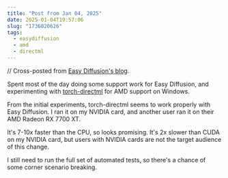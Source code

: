```yaml
---
title: "Post from Jan 04, 2025"
date: 2025-01-04T19:57:06
slug: "1736020626"
tags:
  - easydiffusion
  - amd
  - directml
---
```


// Cross-posted from [Easy Diffusion's blog](https://easydiffusion.github.io/blog/1736020626).

Spent most of the day doing some support work for Easy Diffusion, and experimenting with [torch-directml](https://pypi.org/project/torch-directml/) for AMD support on Windows.

From the initial experiments, torch-directml seems to work properly with Easy Diffusion. I ran it on my NVIDIA card, and another user ran it on their AMD Radeon RX 7700 XT.

It's 7-10x faster than the CPU, so looks promising. It's 2x slower than CUDA on my NVIDIA card, but users with NVIDIA cards are not the target audience of this change.

I still need to run the full set of automated tests, so there's a chance of some corner scenario breaking.